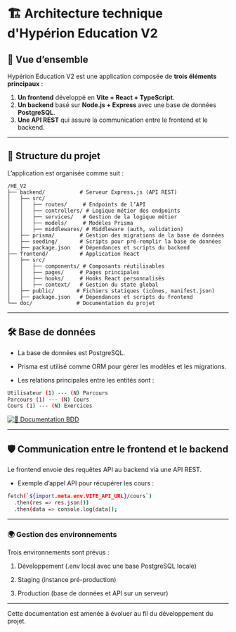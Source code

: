 # 🏗️ Architecture technique d'Hypérion Education V2

## 📌 Vue d’ensemble

Hypérion Education V2 est une application composée de **trois éléments principaux** :
1. **Un frontend** développé en **Vite + React + TypeScript**.
2. **Un backend** basé sur **Node.js + Express** avec une base de données **PostgreSQL**.
3. **Une API REST** qui assure la communication entre le frontend et le backend.

---

## 📂 Structure du projet

L’application est organisée comme suit :
```
/HE_V2
├── backend/           # Serveur Express.js (API REST)
│   ├── src/
│   │   ├── routes/     # Endpoints de l’API
│   │   ├── controllers/ # Logique métier des endpoints
│   │   ├── services/   # Gestion de la logique métier
│   │   ├── models/     # Modèles Prisma
│   │   ├── middlewares/ # Middleware (auth, validation)
│   ├── prisma/        # Gestion des migrations de la base de données
│   ├── seeding/       # Scripts pour pré-remplir la base de données
│   ├── package.json   # Dépendances et scripts du backend
├── frontend/          # Application React
│   ├── src/
│   │   ├── components/ # Composants réutilisables
│   │   ├── pages/     # Pages principales
│   │   ├── hooks/     # Hooks React personnalisés
│   │   ├── context/   # Gestion du state global
│   ├── public/       # Fichiers statiques (icônes, manifest.json)
│   ├── package.json   # Dépendances et scripts du frontend
└── doc/              # Documentation du projet
```

---

## 🛠️ Base de données
- La base de données est PostgreSQL.

- Prisma est utilisé comme ORM pour gérer les modèles et les migrations.

- Les relations principales entre les entités sont :
```sh
Utilisateur (1) --- (N) Parcours
Parcours (1) --- (N) Cours
Cours (1) --- (N) Exercices
```
[![📂 Documentation BDD](https://img.shields.io/badge/-📂%20Documentation%20BDD-blue?style=for-the-badge)](BDD.md)

---

## 🛡️ Communication entre le frontend et le backend
Le frontend envoie des requêtes API au backend via une API REST.
- Exemple d’appel API pour récupérer les cours :
```sh
fetch(`${import.meta.env.VITE_API_URL}/cours`)
  .then(res => res.json())
  .then(data => console.log(data));
```

--- 

### 🌍 Gestion des environnements
Trois environnements sont prévus :

1. Développement (.env local avec une base PostgreSQL locale)

2. Staging (instance pré-production)

3. Production (base de données et API sur un serveur)

---

Cette documentation est amenée à évoluer au fil du développement du projet.